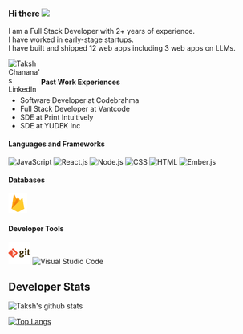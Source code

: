 ### Hi there  <img src="https://media.giphy.com/media/hvRJCLFzcasrR4ia7z/giphy.gif" width="25px">

I am a Full Stack Developer with 2+ years of experience.
<br />
I have worked in early-stage startups.
<br />
I have built and shipped 12 web apps including 3 web apps on LLMs.
<br />

<a href="mailto:takshch089@gmail.com">
  <img align="left" alt="Taksh Chanana's LinkedIn" width="65px" src="https://img.shields.io/badge/Gmail-D14836?style=for-the-badge&logo=gmail&logoColor=white" />
</a>
<br>

#### Past Work Experiences
  - Software Developer at Codebrahma
  - Full Stack Developer at Vantcode
  - SDE at Print Intuitively
  - SDE at YUDEK Inc

#### Languages and Frameworks

<p align="left">
<img alt="JavaScript" width="110px" src="https://img.shields.io/badge/JavaScript-F7DF1E?style=for-the-badge&logo=javascript&logoColor=black" />
<img alt="React.js" width="80px" src="https://img.shields.io/badge/React-20232A?style=for-the-badge&logo=react&logoColor=61DAFB" />
<img alt="Node.js" width="90px" src="https://img.shields.io/badge/Node.js-43853D?style=for-the-badge&logo=node-dot-js&logoColor=white" />
<img alt="CSS" width="70px" src="https://img.shields.io/badge/CSS3-1572B6?style=for-the-badge&logo=css3&logoColor=white" />
<img alt="HTML" width="70px" src="https://img.shields.io/badge/HTML-239120?style=for-the-badge&logo=html5&logoColor=white" />
<img alt="Ember.js" width="100px" src="https://img.shields.io/badge/ember.js-E04E39?style=for-the-badge&logo=ember-dot-js&logoColor=white" />
</p>

#### Databases

<p align="left">
<img alt="" width="38px" src="https://raw.githubusercontent.com/github/explore/80688e429a7d4ef2fca1e82350fe8e3517d3494d/topics/firebase/firebase.png" />
</p>

#### Developer Tools

<p align="left">
<img alt="Git" width="44px" src="https://raw.githubusercontent.com/github/explore/80688e429a7d4ef2fca1e82350fe8e3517d3494d/topics/git/git.png" />
<img alt="Visual Studio Code" width="38px" src="https://upload.wikimedia.org/wikipedia/commons/thumb/9/9a/Visual_Studio_Code_1.35_icon.svg/1024px-Visual_Studio_Code_1.35_icon.svg.png" />
</p>

## Developer Stats

![Taksh's github stats](https://github-readme-stats.vercel.app/api?username=takshch&show_icons=true)


[![Top Langs](https://github-readme-stats.vercel.app/api/top-langs/?username=takshch&hide=html)](https://github.com/anuraghazra/github-readme-stats)

